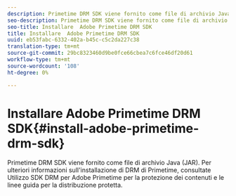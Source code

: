 ```yaml
---
description: Primetime DRM SDK viene fornito come file di archivio Java (JAR). Per ulteriori informazioni sull'installazione di DRM di Primetime, consultate Utilizzo  SDK DRM per Adobe Primetime per la protezione dei contenuti e le linee guida per la distribuzione protetta.
seo-description: Primetime DRM SDK viene fornito come file di archivio Java (JAR). Per ulteriori informazioni sull'installazione di DRM di Primetime, consultate Utilizzo  SDK DRM per Adobe Primetime per la protezione dei contenuti e le linee guida per la distribuzione protetta.
seo-title: Installare  Adobe Primetime DRM SDK
title: Installare  Adobe Primetime DRM SDK
uuid: eb53fabc-6332-402a-b45c-c5c2da227c38
translation-type: tm+mt
source-git-commit: 29bc8323460d9be0fce66cbea7c6fce46df20d61
workflow-type: tm+mt
source-wordcount: '108'
ht-degree: 0%

---
```



# Installare  Adobe Primetime DRM SDK{#install-adobe-primetime-drm-sdk}

Primetime DRM SDK viene fornito come file di archivio Java (JAR). Per ulteriori informazioni sull&#39;installazione di DRM di Primetime, consultate Utilizzo  SDK DRM per Adobe Primetime per la protezione dei contenuti e le linee guida per la distribuzione protetta.

